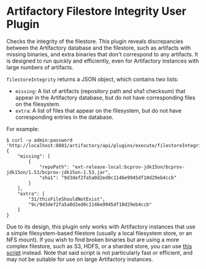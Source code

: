 Artifactory Filestore Integrity User Plugin
===========================================

Checks the integrity of the filestore. This plugin reveals discrepancies between
the Artifactory database and the filestore, such as artifacts with missing
binaries, and extra binaries that don't correspond to any artifacts. It is
designed to run quickly and efficiently, even for Artifactory instances with
large numbers of artifacts.

`filestoreIntegrity` returns a JSON object, which contains two lists:
- `missing`: A list of artifacts (repository path and sha1 checksum) that appear
  in the Artifactory database, but do not have corresponding files on the
  filesystem.
- `extra`: A list of files that appear on the filesystem, but do not have
  corresponding entries in the database.

For example:

```
$ curl -u admin:password 'http://localhost:8081/artifactory/api/plugins/execute/filestoreIntegrity'
{
    "missing": [
        {
            "repoPath": "ext-release-local:bcprov-jdk15on/bcprov-jdk15on/1.53/bcprov-jdk15on-1.53.jar",
            "sha1": "9d3def2fa5a0d2ed0c1146e9945df10d29eb4ccb"
        }
    ],
    "extra": [
        "31/thisFileShouldNotExist",
        "9c/9d3def2fa5a0d2ed0c1146e9945df10d29eb4ccb"
    ]
}
```

Due to its design, this plugin only works with Artifactory instances that use a
simple filesystem-based filestore (usually a local filesystem store, or an NFS
mount). If you wish to find broken binaries but are using a more complex
filestore, such as S3, HDFS, or a sharded store, you can use [this script][]
instead. Note that said script is not particularly fast or efficient, and may
not be suitable for use on large Artifactory instances.

[this script]: https://github.com/JFrogDev/artifactory-scripts/tree/master/filestoreIntegrity

